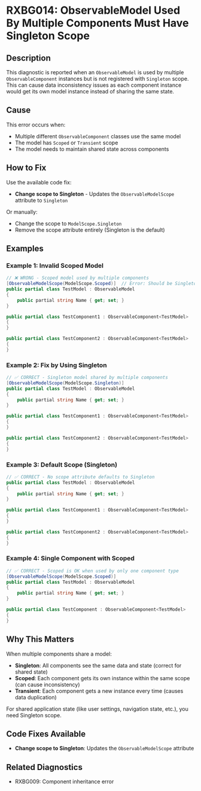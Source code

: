 # RXBG014: ObservableModel Used By Multiple Components Must Have Singleton Scope

## Description

This diagnostic is reported when an `ObservableModel` is used by multiple `ObservableComponent` instances but is not registered with `Singleton` scope. This can cause data inconsistency issues as each component instance would get its own model instance instead of sharing the same state.

## Cause

This error occurs when:
- Multiple different `ObservableComponent` classes use the same model
- The model has `Scoped` or `Transient` scope
- The model needs to maintain shared state across components

## How to Fix

Use the available code fix:
- **Change scope to Singleton** - Updates the `ObservableModelScope` attribute to `Singleton`

Or manually:
- Change the scope to `ModelScope.Singleton`
- Remove the scope attribute entirely (Singleton is the default)

## Examples

### Example 1: Invalid Scoped Model

```csharp
// ❌ WRONG - Scoped model used by multiple components
[ObservableModelScope(ModelScope.Scoped)]  // Error: Should be Singleton
public partial class TestModel : ObservableModel
{
    public partial string Name { get; set; }
}

public partial class TestComponent1 : ObservableComponent<TestModel>
{
}

public partial class TestComponent2 : ObservableComponent<TestModel>
{
}
```

### Example 2: Fix by Using Singleton

```csharp
// ✅ CORRECT - Singleton model shared by multiple components
[ObservableModelScope(ModelScope.Singleton)]
public partial class TestModel : ObservableModel
{
    public partial string Name { get; set; }
}

public partial class TestComponent1 : ObservableComponent<TestModel>
{
}

public partial class TestComponent2 : ObservableComponent<TestModel>
{
}
```

### Example 3: Default Scope (Singleton)

```csharp
// ✅ CORRECT - No scope attribute defaults to Singleton
public partial class TestModel : ObservableModel
{
    public partial string Name { get; set; }
}

public partial class TestComponent1 : ObservableComponent<TestModel>
{
}

public partial class TestComponent2 : ObservableComponent<TestModel>
{
}
```

### Example 4: Single Component with Scoped

```csharp
// ✅ CORRECT - Scoped is OK when used by only one component type
[ObservableModelScope(ModelScope.Scoped)]
public partial class TestModel : ObservableModel
{
    public partial string Name { get; set; }
}

public partial class TestComponent : ObservableComponent<TestModel>
{
}
```

## Why This Matters

When multiple components share a model:
- **Singleton**: All components see the same data and state (correct for shared state)
- **Scoped**: Each component gets its own instance within the same scope (can cause inconsistency)
- **Transient**: Each component gets a new instance every time (causes data duplication)

For shared application state (like user settings, navigation state, etc.), you need Singleton scope.

## Code Fixes Available

- **Change scope to Singleton**: Updates the `ObservableModelScope` attribute

## Related Diagnostics

- RXBG009: Component inheritance error
